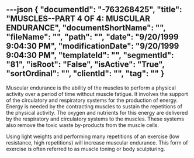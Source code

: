 ---json
{
  "documentId": "-763268425",
  "title": "MUSCLES--PART 4 OF 4: MUSCULAR ENDURANCE",
  "documentShortName": "",
  "fileName": "",
  "path": "",
  "date": "9/20/1999 9:04:30 PM",
  "modificationDate": "9/20/1999 9:04:30 PM",
  "templateId": "",
  "segmentId": "81",
  "isRoot": "False",
  "isActive": "True",
  "sortOrdinal": "",
  "clientId": "",
  "tag": ""
}
---

Muscular endurance is the ability of the muscles to perform a physical activity over a period of time without muscle fatigue. It involves the support of the circulatory and respiratory systems for the production of energy. Energy is needed by the contracting muscles to sustain the repetitions of the physical activity. The oxygen and nutrients for this energy are delivered by the respiratory and circulatory systems to the muscles. These systems also remove the toxic waste by-products from the muscle cells. 

Using light weights and performing many repetitions of an exercise (low resistance, high repetitions) will increase muscular endurance. This form of exercise is often referred to as muscle toning or body sculpturing.
